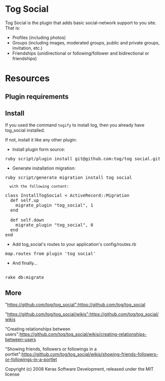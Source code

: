 Tog Social
==========

Tog Social is the plugin that adds basic social-network support to you site. That is:

* Profiles (including photos)
* Groups (including images, moderated groups, public and private groups, invitation, etc.)
* Friendships (unidirectional or following/follower and bidirectional or friendships)


Resources
=========

Plugin requirements
-------------------



Install
-------

If you used the command <code>togify</code> to install tog, then you already have tog_social installed.

If not, install it like any other plugin:

  
* Install plugin form source:

<pre>
ruby script/plugin install git@github.com:tog/tog_social.git
</pre>

* Generate installation migration:

<pre>
ruby script/generate migration install_tog_social
</pre>

	  with the following content:

<pre>
class InstallTogSocial < ActiveRecord::Migration
  def self.up
    migrate_plugin "tog_social", 1
  end

  def self.down
    migrate_plugin "tog_social", 0
  end
end
</pre>

* Add tog_social's routes to your application's config/routes.rb

<pre>
map.routes_from_plugin 'tog_social'
</pre> 

* And finally...

<pre> 
rake db:migrate
</pre> 

More
-------

"https://github.com/tog/tog_social":https://github.com/tog/tog_social

"https://github.com/tog/tog_social/wikis":https://github.com/tog/tog_social/wikis

"Creating relationships between users":https://github.com/tog/tog_social/wikis/creating-relationships-between-users

"Showing friends, followers or followings in a portlet":https://github.com/tog/tog_social/wikis/showing-friends-followers-or-followings-in-a-portlet



Copyright (c) 2008 Keras Software Development, released under the MIT license